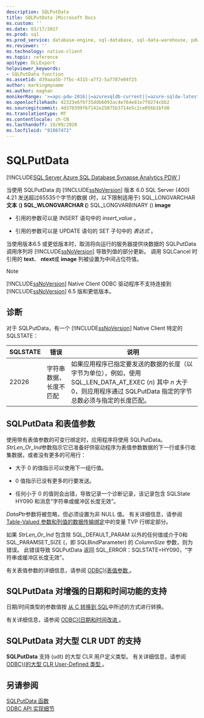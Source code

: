 ```yaml
---
description: SQLPutData
title: SQLPutData |Microsoft Docs
ms.custom: ''
ms.date: 03/17/2017
ms.prod: sql
ms.prod_service: database-engine, sql-database, sql-data-warehouse, pdw
ms.reviewer: ''
ms.technology: native-client
ms.topic: reference
apitype: DLLExport
helpviewer_keywords:
- SQLPutData function
ms.assetid: d39aaa5b-7fbc-4315-a7f2-5a7787e04f25
author: markingmyname
ms.author: maghan
monikerRange: '>=aps-pdw-2016||=azuresqldb-current||=azure-sqldw-latest||>=sql-server-2016||=sqlallproducts-allversions||>=sql-server-linux-2017||=azuresqldb-mi-current'
ms.openlocfilehash: 42323e6fbf35ddb6093ac4e764e81e7f0274cbb2
ms.sourcegitcommit: 4d370399f6f142e25075b3714e5c2ce056b1bfd0
ms.translationtype: MT
ms.contentlocale: zh-CN
ms.lasthandoff: 10/09/2020
ms.locfileid: "91867472"
---
```

# <a name="sqlputdata"></a>SQLPutData
[!INCLUDE[SQL Server Azure SQL Database Synapse Analytics PDW ](../../includes/applies-to-version/sql-asdb-asdbmi-asa-pdw.md)]

  当使用 SQLPutData 向 [!INCLUDE[ssNoVersion](../../includes/ssnoversion-md.md)] 版本 6.0 SQL Server (400) 4.21 发送超过65535个字节的数据 (时，以下限制适用于) SQL_LONGVARCHAR**文本** (**) SQL_WLONGVARCHAR (**) SQL_LONGVARBINARY () **image**  
  
-   引用的参数可以是 INSERT 语句中的 *insert_value* 。  
  
-   引用的参数可以是 UPDATE 语句的 SET 子句中的 *表达式* 。  
  
 当使用版本6.5 或更低版本时，取消将向运行的服务器提供块数据的 SQLPutData 调用序列将 [!INCLUDE[ssNoVersion](../../includes/ssnoversion-md.md)] 导致列值的部分更新。 调用 SQLCancel 时引用的 **text**、 **ntext**或 **image** 列被设置为中间占位符值。  
  
> [!NOTE]  
>  [!INCLUDE[ssNoVersion](../../includes/ssnoversion-md.md)] Native Client ODBC 驱动程序不支持连接到 [!INCLUDE[ssNoVersion](../../includes/ssnoversion-md.md)] 6.5 版和更低版本。  
  
## <a name="diagnostics"></a>诊断  
 对于 SQLPutData，有一个 [!INCLUDE[ssNoVersion](../../includes/ssnoversion-md.md)] Native Client 特定的 SQLSTATE：  
  
|SQLSTATE|错误|说明|  
|--------------|-----------|-----------------|  
|22026|字符串数据，长度不匹配|如果应用程序已指定要发送的数据的长度（以字节为单位），例如，使用 SQL_LEN_DATA_AT_EXEC (*n*) 其中 *n* 大于0，则应用程序通过 SQLPutData 指定的字节总数必须与指定的长度匹配。|  
  
## <a name="sqlputdata-and-table-valued-parameters"></a>SQLPutData 和表值参数  
 使用带有表值参数的可变行绑定时，应用程序将使用 SQLPutData。 *StrLen_Or_Ind*参数指示它已准备好供驱动程序为表值参数数据的下一行或多行收集数据，或者没有更多的可用行：  
  
-   大于 0 的值指示可以使用下一组行值。  
  
-   0 值指示已没有更多的行要发送。  
  
-   任何小于 0 的值则会出错，导致记录一个诊断记录，该记录包含 SQLState HY090 和消息“字符串或缓冲区长度无效”。  
  
 *DataPtr*参数将被忽略，但必须设置为非 NULL 值。 有关详细信息，请参阅 [Table-Valued 参数和列值的数据传输绑定](../../relational-databases/native-client-odbc-table-valued-parameters/binding-and-data-transfer-of-table-valued-parameters-and-column-values.md)中的变量 TVP 行绑定部分。  
  
 如果 *StrLen_Or_Ind* 包含除 SQL_DEFAULT_PARAM 以外的任何值或介于0和 SQL_PARAMSET_SIZE (，即 SQLBindParameter) 的 *ColumnSize* 参数，则为错误。 此错误导致 SQLPutData 返回 SQL_ERROR：SQLSTATE=HY090，“字符串或缓冲区长度无效”。  
  
 有关表值参数的详细信息，请参阅 [ODBC&#41;&#40;表值参数 ](../../relational-databases/native-client-odbc-table-valued-parameters/table-valued-parameters-odbc.md)。  
  
## <a name="sqlputdata-support-for-enhanced-date-and-time-features"></a>SQLPutData 对增强的日期和时间功能的支持  
 日期/时间类型的参数值按 [从 C 转换到 SQL](../../relational-databases/native-client-odbc-date-time/datetime-data-type-conversions-from-c-to-sql.md)中所述的方式进行转换。  
  
 有关详细信息，请参阅 [ODBC&#41;&#40;日期和时间改进 ](../../relational-databases/native-client-odbc-date-time/date-and-time-improvements-odbc.md)。  
  
## <a name="sqlputdata-support-for-large-clr-udts"></a>SQLPutData 对大型 CLR UDT 的支持  
 **SQLPutData** 支持 (udt) 的大型 CLR 用户定义类型。 有关详细信息，请参阅 [ODBC&#41;&#40;的大型 CLR User-Defined 类型 ](../../relational-databases/native-client/odbc/large-clr-user-defined-types-odbc.md)。  
  
## <a name="see-also"></a>另请参阅  
 [SQLPutData 函数](../../odbc/reference/syntax/sqlputdata-function.md)   
 [ODBC API 实现细节](../../relational-databases/native-client-odbc-api/odbc-api-implementation-details.md)  
  
